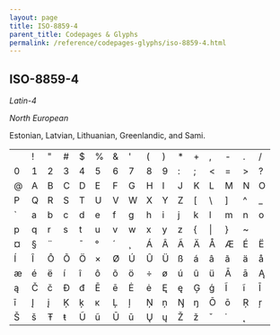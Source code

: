 ```yaml
---
layout: page
title: ISO-8859-4
parent_title: Codepages & Glyphs
permalink: /reference/codepages-glyphs/iso-8859-4.html
---
```


<div id="bpmbook" class="bpmbook" style="direction:ltr;">
<div class="topic_user_field">
<div id="U0">
<h2>ISO-8859-4</h2>
<p><i>Latin-4</i>

<i>North European</i></p>
<p>Estonian, Latvian, Lithuanian, Greenlandic, and Sami.</p>
<table class="bpmClearC"><tbody>
<tr>
<td>&nbsp;</td>
<td>!</td>
<td>"</td>
<td>#</td>
<td>$</td>
<td>%</td>
<td>&amp; 

</td>
<td>'</td>
<td>(</td>
<td>)</td>
<td>*</td>
<td>+</td>
<td>,</td>
<td>-</td>
<td>.</td>
<td>/</td>
</tr>
<tr>
<td>0</td>
<td>1</td>
<td>2</td>
<td>3</td>
<td>4</td>
<td>5</td>
<td>6</td>
<td>7</td>
<td>8</td>
<td>9</td>
<td>:</td>
<td>;</td>
<td>&lt;</td>
<td>=</td>
<td>&gt;</td>
<td>?</td>
</tr>
<tr>
<td>@</td>
<td>A</td>
<td>B</td>
<td>C</td>
<td>D</td>
<td>E</td>
<td>F</td>
<td>G</td>
<td>H</td>
<td>I</td>
<td>J</td>
<td>K</td>
<td>L</td>
<td>M</td>
<td>N</td>
<td>O</td>
</tr>
<tr>
<td>P</td>
<td>Q</td>
<td>R</td>
<td>S</td>
<td>T</td>
<td>U</td>
<td>V</td>
<td>W</td>
<td>X</td>
<td>Y</td>
<td>Z</td>
<td>[</td>
<td>\</td>
<td>]</td>
<td>^</td>
<td>_</td>
</tr>
<tr>
<td>`</td>
<td>a</td>
<td>b</td>
<td>c</td>
<td>d</td>
<td>e</td>
<td>f</td>
<td>g</td>
<td>h</td>
<td>i</td>
<td>j</td>
<td>k</td>
<td>l</td>
<td>m</td>
<td>n</td>
<td>o</td>
</tr>
<tr>
<td>p</td>
<td>q</td>
<td>r</td>
<td>s</td>
<td>t</td>
<td>u</td>
<td>v</td>
<td>w</td>
<td>x</td>
<td>y</td>
<td>z</td>
<td>{</td>
<td>|</td>
<td>}</td>
<td>~</td>
<td>&nbsp;</td>
</tr>
<tr>
<td>¤</td>
<td>§</td>
<td>¨</td>
<td>­</td>
<td>¯</td>
<td>°</td>
<td>´</td>
<td>¸</td>
<td>Á</td>
<td>Â</td>
<td>Ã</td>
<td>Ä</td>
<td>Å</td>
<td>Æ</td>
<td>É</td>
<td>Ë</td>
</tr>
<tr>
<td>Í</td>
<td>Î</td>
<td>Ô</td>
<td>Õ</td>
<td>Ö</td>
<td>×</td>
<td>Ø</td>
<td>Ú</td>
<td>Û</td>
<td>Ü</td>
<td>ß</td>
<td>á</td>
<td>â</td>
<td>ã</td>
<td>ä</td>
<td>å</td>
</tr>
<tr>
<td>æ</td>
<td>é</td>
<td>ë</td>
<td>í</td>
<td>î</td>
<td>ô</td>
<td>õ</td>
<td>ö</td>
<td>÷</td>
<td>ø</td>
<td>ú</td>
<td>û</td>
<td>ü</td>
<td>Ā</td>
<td>ā</td>
<td>Ą</td>
</tr>
<tr>
<td>ą</td>
<td>Č</td>
<td>č</td>
<td>Đ</td>
<td>đ</td>
<td>Ē</td>
<td>ē</td>
<td>Ė</td>
<td>ė</td>
<td>Ę</td>
<td>ę</td>
<td>Ģ</td>
<td>ģ</td>
<td>Ĩ</td>
<td>ĩ</td>
<td>Ī</td>
</tr>
<tr>
<td>ī</td>
<td>Į</td>
<td>į</td>
<td>Ķ</td>
<td>ķ</td>
<td>ĸ</td>
<td>Ļ</td>
<td>ļ</td>
<td>Ņ</td>
<td>ņ</td>
<td>Ŋ</td>
<td>ŋ</td>
<td>Ō</td>
<td>ō</td>
<td>Ŗ</td>
<td>ŗ</td>
</tr>
<tr>
<td>Š</td>
<td>š</td>
<td>Ŧ</td>
<td>ŧ</td>
<td>Ũ</td>
<td>ũ</td>
<td>Ū</td>
<td>ū</td>
<td>Ų</td>
<td>ų</td>
<td>Ž</td>
<td>ž</td>
<td>ˇ</td>
<td>˙</td>
<td>˛</td>
</tr>
</tbody></table>
</div>
</div>

